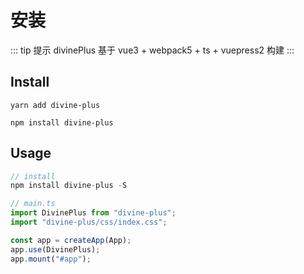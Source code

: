 # 安装

::: tip 提示
divinePlus 基于 vue3 + webpack5 + ts + vuepress2 构建
:::

## Install

<CodeGroup>
  <CodeGroupItem title="yarn">

```bash:no-line-numbers
yarn add divine-plus
```

  </CodeGroupItem>

  <CodeGroupItem title="npm" active>

```bash:no-line-numbers
npm install divine-plus
```

  </CodeGroupItem>
</CodeGroup>

## Usage

```js
// install
npm install divine-plus -S
```

```js
// main.ts
import DivinePlus from "divine-plus";
import "divine-plus/css/index.css";

const app = createApp(App);
app.use(DivinePlus);
app.mount("#app");
```
